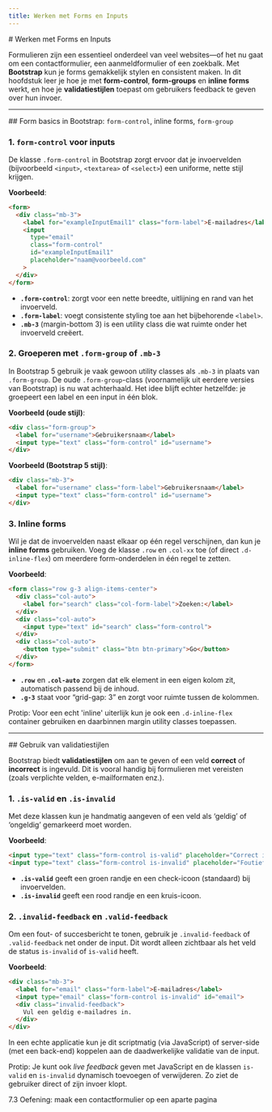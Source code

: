 ```yaml
---
title: Werken met Forms en Inputs
---
```


<div class="header1" id="forms" markdown="1">
# Werken met Forms en Inputs
</div>

Formulieren zijn een essentieel onderdeel van veel websites—of het nu gaat om een contactformulier, een aanmeldformulier of een zoekbalk. Met **Bootstrap** kun je forms gemakkelijk stylen en consistent maken. In dit hoofdstuk leer je hoe je met **form-control**, **form-groups** en **inline forms** werkt, en hoe je **validatiestijlen** toepast om gebruikers feedback te geven over hun invoer.

---

<div class="header2" markdown="1">
## Form basics in Bootstrap: <code>form-control</code>, inline forms, <code>form-group</code>
</div>

### 1. <code>form-control</code> voor inputs
De klasse `.form-control` in Bootstrap zorgt ervoor dat je invoervelden (bijvoorbeeld `<input>`, `<textarea>` of `<select>`) een uniforme, nette stijl krijgen.

**Voorbeeld**:

```html
<form>
  <div class="mb-3">
    <label for="exampleInputEmail1" class="form-label">E-mailadres</label>
    <input 
      type="email"
      class="form-control"
      id="exampleInputEmail1"
      placeholder="naam@voorbeeld.com"
    >
  </div>
</form>
```

- **`.form-control`**: zorgt voor een nette breedte, uitlijning en rand van het invoerveld.  
- **`.form-label`**: voegt consistente styling toe aan het bijbehorende `<label>`.  
- **`.mb-3`** (margin-bottom 3) is een utility class die wat ruimte onder het invoerveld creëert.  

### 2. Groeperen met <code>.form-group</code> of <code>.mb-3</code>
In Bootstrap 5 gebruik je vaak gewoon utility classes als `.mb-3` in plaats van `.form-group`. De oude `.form-group`-class (voornamelijk uit eerdere versies van Bootstrap) is nu wat achterhaald. Het idee blijft echter hetzelfde: je groepeert een label en een input in één blok.

**Voorbeeld (oude stijl)**:
```html
<div class="form-group">
  <label for="username">Gebruikersnaam</label>
  <input type="text" class="form-control" id="username">
</div>
```
**Voorbeeld (Bootstrap 5 stijl)**:
```html
<div class="mb-3">
  <label for="username" class="form-label">Gebruikersnaam</label>
  <input type="text" class="form-control" id="username">
</div>
```

### 3. Inline forms
Wil je dat de invoervelden naast elkaar op één regel verschijnen, dan kun je **inline forms** gebruiken. Voeg de klasse `.row` en `.col-xx` toe (of direct `.d-inline-flex`) om meerdere form-onderdelen in één regel te zetten.

**Voorbeeld**:
```html
<form class="row g-3 align-items-center">
  <div class="col-auto">
    <label for="search" class="col-form-label">Zoeken:</label>
  </div>
  <div class="col-auto">
    <input type="text" id="search" class="form-control">
  </div>
  <div class="col-auto">
    <button type="submit" class="btn btn-primary">Go</button>
  </div>
</form>
```

- **`.row`** en **`.col-auto`** zorgen dat elk element in een eigen kolom zit, automatisch passend bij de inhoud.  
- **`.g-3`** staat voor “grid-gap: 3” en zorgt voor ruimte tussen de kolommen.  

<div class="note protip">
<p>Protip: Voor een echt 'inline' uiterlijk kun je ook een <code>.d-inline-flex</code> container gebruiken en daarbinnen margin utility classes toepassen.</p>
</div>

---

<div class="header2" markdown="1">
## Gebruik van validatiestijlen
</div>

Bootstrap biedt **validatiestijlen** om aan te geven of een veld **correct** of **incorrect** is ingevuld. Dit is vooral handig bij formulieren met vereisten (zoals verplichte velden, e-mailformaten enz.).

### 1. <code>.is-valid</code> en <code>.is-invalid</code>
Met deze klassen kun je handmatig aangeven of een veld als ‘geldig’ of ‘ongeldig’ gemarkeerd moet worden.

**Voorbeeld**:
```html
<input type="text" class="form-control is-valid" placeholder="Correct ingevuld veld">
<input type="text" class="form-control is-invalid" placeholder="Foutief veld">
```

- **`.is-valid`** geeft een groen randje en een check-icoon (standaard) bij invoervelden.  
- **`.is-invalid`** geeft een rood randje en een kruis-icoon.  

### 2. <code>.invalid-feedback</code> en <code>.valid-feedback</code>
Om een fout- of succesbericht te tonen, gebruik je `.invalid-feedback` of `.valid-feedback` net onder de input. Dit wordt alleen zichtbaar als het veld de status `is-invalid` of `is-valid` heeft.

**Voorbeeld**:
```html
<div class="mb-3">
  <label for="email" class="form-label">E-mailadres</label>
  <input type="email" class="form-control is-invalid" id="email">
  <div class="invalid-feedback">
    Vul een geldig e-mailadres in.
  </div>
</div>
```

In een echte applicatie kun je dit scriptmatig (via JavaScript) of server-side (met een back-end) koppelen aan de daadwerkelijke validatie van de input. 

<div class="note protip">
<p>Protip: Je kunt ook <em>live feedback</em> geven met JavaScript en de klassen <code>is-valid</code> en <code>is-invalid</code> dynamisch toevoegen of verwijderen. Zo ziet de gebruiker direct of zijn invoer klopt.</p>
</div>







7.3 Oefening: maak een contactformulier op een aparte pagina